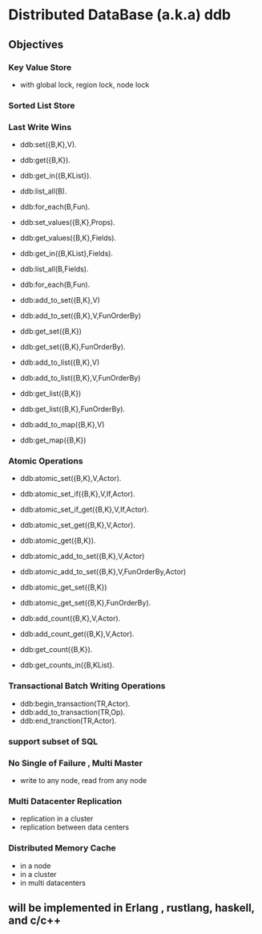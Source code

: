 # Distributed DataBase (a.k.a) ddb

## Objectives

### Key Value Store

* with global lock, region lock, node lock

### Sorted List Store

### Last Write Wins

* ddb:set({B,K},V).
* ddb:get({B,K}).
* ddb:get_in({B,KList}).
* ddb:list_all(B). 
* ddb:for_each(B,Fun).

* ddb:set_values({B,K},Props).
* ddb:get_values({B,K},Fields).
* ddb:get_in({B,KList},Fields).
* ddb:list_all(B,Fields). 
* ddb:for_each(B,Fun).

* ddb:add_to_set({B,K},V)
* ddb:add_to_set({B,K},V,FunOrderBy)
* ddb:get_set({B,K})
* ddb:get_set({B,K},FunOrderBy).
 
* ddb:add_to_list({B,K},V)
* ddb:add_to_list({B,K},V,FunOrderBy)
* ddb:get_list({B,K})
* ddb:get_list({B,K},FunOrderBy).

* ddb:add_to_map({B,K},V)
* ddb:get_map({B,K})

### Atomic Operations

* ddb:atomic_set({B,K},V,Actor).
* ddb:atomic_set_if({B,K},V,If,Actor).
* ddb:atomic_set_if_get({B,K},V,If,Actor).
* ddb:atomic_set_get({B,K},V,Actor).
* ddb:atomic_get({B,K}).

* ddb:atomic_add_to_set({B,K},V,Actor)
* ddb:atomic_add_to_set({B,K},V,FunOrderBy,Actor)
* ddb:atomic_get_set({B,K})
* ddb:atomic_get_set({B,K},FunOrderBy).

* ddb:add_count({B,K},V,Actor).
* ddb:add_count_get({B,K},V,Actor).
* ddb:get_count({B,K}).
* ddb:get_counts_in({B,KList}.

### Transactional Batch Writing Operations

* ddb:begin_transaction(TR,Actor).
* ddb:add_to_transaction(TR,Op).
* ddb:end_tranction(TR,Actor).


### support subset of SQL

### No Single of Failure , Multi Master
* write to any node, read from any node

### Multi Datacenter Replication
* replication in a cluster
* replication between data centers

### Distributed Memory Cache
* in a node 
* in a cluster
* in multi datacenters


## will be implemented in Erlang , rustlang, haskell, and c/c++

